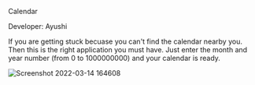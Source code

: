 Calendar 

Developer: Ayushi

If you are getting stuck becuase you can't find the calendar nearby you.
Then this is the right application you must have.
Just enter the month and year number (from 0 to 1000000000) and your calendar is ready.

![Screenshot 2022-03-14 164608](https://user-images.githubusercontent.com/96687053/158161614-919735e8-138d-42a7-945a-bac0fadd7752.png)
